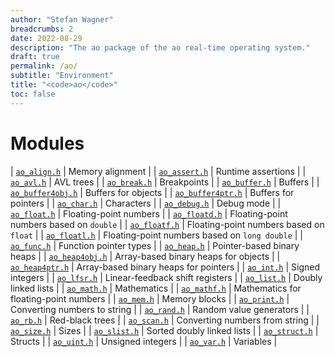 ```yaml
---
author: "Stefan Wagner"
breadcrumbs: 2
date: 2022-08-29
description: "The ao package of the ao real-time operating system."
draft: true
permalink: /ao/ 
subtitle: "Environment"
title: "<code>ao</code>"
toc: false
---
```


# Modules

| [`ao_align.h`](ao_align.h.md) | Memory alignment |
| [`ao_assert.h`](ao_assert.h.md) | Runtime assertions |
| [`ao_avl.h`](ao_avl.h.md) | AVL trees |
| [`ao_break.h`](ao_break.h.md) | Breakpoints |
| [`ao_buffer.h`](ao_buffer.h.md) | Buffers |
| [`ao_buffer4obj.h`](ao_buffer4obj.h.md) | Buffers for objects |
| [`ao_buffer4ptr.h`](ao_buffer4ptr.h.md) | Buffers for pointers |
| [`ao_char.h`](ao_char.h.md) | Characters |
| [`ao_debug.h`](ao_debug.h.md) | Debug mode |
| [`ao_float.h`](ao_float.h.md) | Floating-point numbers |
| [`ao_floatd.h`](ao_floatd.h.md) | Floating-point numbers based on `double` |
| [`ao_floatf.h`](ao_floatf.h.md) | Floating-point numbers based on `float` |
| [`ao_floatl.h`](ao_floatl.h.md) | Floating-point numbers based on `long double` |
| [`ao_func.h`](ao_func.h.md) | Function pointer types |
| [`ao_heap.h`](ao_heap.h.md) | Pointer-based binary heaps |
| [`ao_heap4obj.h`](ao_heap4obj.h.md) | Array-based binary heaps for objects |
| [`ao_heap4ptr.h`](ao_heap4ptr.h.md) | Array-based binary heaps for pointers |
| [`ao_int.h`](ao_int.h.md) | Signed integers |
| [`ao_lfsr.h`](ao_lfsr.h.md) | Linear-feedback shift registers |
| [`ao_list.h`](ao_list.h.md) | Doubly linked lists |
| [`ao_math.h`](ao_math.h.md) | Mathematics |
| [`ao_mathf.h`](ao_mathf.h.md) | Mathematics for floating-point numbers |
| [`ao_mem.h`](ao_mem.h.md) | Memory blocks |
| [`ao_print.h`](ao_print.h.md) | Converting numbers to string |
| [`ao_rand.h`](ao_rand.h.md) | Random value generators |
| [`ao_rb.h`](ao_rb.h.md) | Red-black trees |
| [`ao_scan.h`](ao_scan.h.md) | Converting numbers from string |
| [`ao_size.h`](ao_size.h.md) | Sizes |
| [`ao_slist.h`](ao_slist.h.md) | Sorted doubly linked lists |
| [`ao_struct.h`](ao_struct.h.md) | Structs |
| [`ao_uint.h`](ao_uint.h.md) | Unsigned integers |
| [`ao_var.h`](ao_var.h.md) | Variables |
